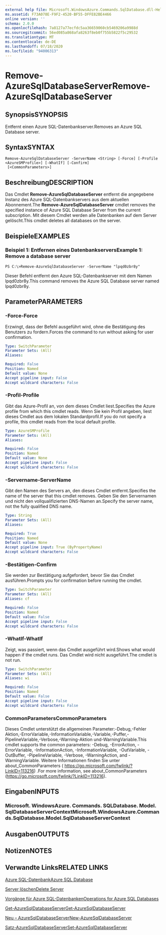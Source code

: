 ```yaml
---
external help file: Microsoft.WindowsAzure.Commands.SqlDatabase.dll-Help.xml
ms.assetid: F73A078E-F9F2-4520-BF55-DFFE82BE4466
online version: ''
schema: 2.0.0
ms.openlocfilehash: 7a8127a77ecfdc5aa36659060cb5469206a9988d
ms.sourcegitcommit: 56ed085a868afa8263f8eb0f755b5822f5c29532
ms.translationtype: MT
ms.contentlocale: de-DE
ms.lasthandoff: 07/18/2020
ms.locfileid: "94006313"
---
```

# <span data-ttu-id="75853-101">Remove-AzureSqlDatabaseServer</span><span class="sxs-lookup"><span data-stu-id="75853-101">Remove-AzureSqlDatabaseServer</span></span>

## <span data-ttu-id="75853-102">Synopsis</span><span class="sxs-lookup"><span data-stu-id="75853-102">SYNOPSIS</span></span>
<span data-ttu-id="75853-103">Entfernt einen Azure SQL-Datenbankserver.</span><span class="sxs-lookup"><span data-stu-id="75853-103">Removes an Azure SQL Database server.</span></span>

## <span data-ttu-id="75853-104">Syntax</span><span class="sxs-lookup"><span data-stu-id="75853-104">SYNTAX</span></span>

```
Remove-AzureSqlDatabaseServer -ServerName <String> [-Force] [-Profile <AzureSMProfile>] [-WhatIf] [-Confirm]
 [<CommonParameters>]
```

## <span data-ttu-id="75853-105">Beschreibung</span><span class="sxs-lookup"><span data-stu-id="75853-105">DESCRIPTION</span></span>
<span data-ttu-id="75853-106">Das Cmdlet **Remove-AzureSqlDatabaseServer** entfernt die angegebene Instanz des Azure SQL-Datenbankservers aus dem aktuellen Abonnement.</span><span class="sxs-lookup"><span data-stu-id="75853-106">The **Remove-AzureSqlDatabaseServer** cmdlet removes the specified instance of Azure SQL Database Server from the current subscription.</span></span>
<span data-ttu-id="75853-107">Mit diesem Cmdlet werden alle Datenbanken auf dem Server gelöscht.</span><span class="sxs-lookup"><span data-stu-id="75853-107">This cmdlet deletes all databases on the server.</span></span>

## <span data-ttu-id="75853-108">Beispiele</span><span class="sxs-lookup"><span data-stu-id="75853-108">EXAMPLES</span></span>

### <span data-ttu-id="75853-109">Beispiel 1: Entfernen eines Datenbankservers</span><span class="sxs-lookup"><span data-stu-id="75853-109">Example 1: Remove a database server</span></span>
```
PS C:\>Remove-AzureSqlDatabaseServer -ServerName "lpqd0zbr8y"
```

<span data-ttu-id="75853-110">Dieser Befehl entfernt den Azure SQL-Datenbankserver mit dem Namen lpqd0zbr8y.</span><span class="sxs-lookup"><span data-stu-id="75853-110">This command removes the Azure SQL Database server named lpqd0zbr8y.</span></span>

## <span data-ttu-id="75853-111">Parameter</span><span class="sxs-lookup"><span data-stu-id="75853-111">PARAMETERS</span></span>

### <span data-ttu-id="75853-112">-Force</span><span class="sxs-lookup"><span data-stu-id="75853-112">-Force</span></span>
<span data-ttu-id="75853-113">Erzwingt, dass der Befehl ausgeführt wird, ohne die Bestätigung des Benutzers zu fordern.</span><span class="sxs-lookup"><span data-stu-id="75853-113">Forces the command to run without asking for user confirmation.</span></span>

```yaml
Type: SwitchParameter
Parameter Sets: (All)
Aliases: 

Required: False
Position: Named
Default value: None
Accept pipeline input: False
Accept wildcard characters: False
```

### <span data-ttu-id="75853-114">-Profil</span><span class="sxs-lookup"><span data-stu-id="75853-114">-Profile</span></span>
<span data-ttu-id="75853-115">Gibt das Azure-Profil an, von dem dieses Cmdlet liest.</span><span class="sxs-lookup"><span data-stu-id="75853-115">Specifies the Azure profile from which this cmdlet reads.</span></span>
<span data-ttu-id="75853-116">Wenn Sie kein Profil angeben, liest dieses Cmdlet aus dem lokalen Standardprofil.</span><span class="sxs-lookup"><span data-stu-id="75853-116">If you do not specify a profile, this cmdlet reads from the local default profile.</span></span>

```yaml
Type: AzureSMProfile
Parameter Sets: (All)
Aliases: 

Required: False
Position: Named
Default value: None
Accept pipeline input: False
Accept wildcard characters: False
```

### <span data-ttu-id="75853-117">-Servername</span><span class="sxs-lookup"><span data-stu-id="75853-117">-ServerName</span></span>
<span data-ttu-id="75853-118">Gibt den Namen des Servers an, den dieses Cmdlet entfernt.</span><span class="sxs-lookup"><span data-stu-id="75853-118">Specifies the name of the server that this cmdlet removes.</span></span>
<span data-ttu-id="75853-119">Geben Sie den Servernamen und nicht den vollqualifizierten DNS-Namen an.</span><span class="sxs-lookup"><span data-stu-id="75853-119">Specify the server name, not the fully qualified DNS name.</span></span>

```yaml
Type: String
Parameter Sets: (All)
Aliases: 

Required: True
Position: Named
Default value: None
Accept pipeline input: True (ByPropertyName)
Accept wildcard characters: False
```

### <span data-ttu-id="75853-120">-Bestätigen</span><span class="sxs-lookup"><span data-stu-id="75853-120">-Confirm</span></span>
<span data-ttu-id="75853-121">Sie werden zur Bestätigung aufgefordert, bevor Sie das Cmdlet ausführen.</span><span class="sxs-lookup"><span data-stu-id="75853-121">Prompts you for confirmation before running the cmdlet.</span></span>

```yaml
Type: SwitchParameter
Parameter Sets: (All)
Aliases: cf

Required: False
Position: Named
Default value: False
Accept pipeline input: False
Accept wildcard characters: False
```

### <span data-ttu-id="75853-122">-WhatIf</span><span class="sxs-lookup"><span data-stu-id="75853-122">-WhatIf</span></span>
<span data-ttu-id="75853-123">Zeigt, was passiert, wenn das Cmdlet ausgeführt wird.</span><span class="sxs-lookup"><span data-stu-id="75853-123">Shows what would happen if the cmdlet runs.</span></span>
<span data-ttu-id="75853-124">Das Cmdlet wird nicht ausgeführt.</span><span class="sxs-lookup"><span data-stu-id="75853-124">The cmdlet is not run.</span></span>

```yaml
Type: SwitchParameter
Parameter Sets: (All)
Aliases: wi

Required: False
Position: Named
Default value: False
Accept pipeline input: False
Accept wildcard characters: False
```

### <span data-ttu-id="75853-125">CommonParameters</span><span class="sxs-lookup"><span data-stu-id="75853-125">CommonParameters</span></span>
<span data-ttu-id="75853-126">Dieses Cmdlet unterstützt die allgemeinen Parameter:-Debug,-Fehler Aktion,-ErrorVariable,-InformationVariable,-Variable,-Puffer,-PipelineVariable,-Verbose,-Warning-Aktion und-WarningVariable.</span><span class="sxs-lookup"><span data-stu-id="75853-126">This cmdlet supports the common parameters: -Debug, -ErrorAction, -ErrorVariable, -InformationAction, -InformationVariable, -OutVariable, -OutBuffer, -PipelineVariable, -Verbose, -WarningAction, and -WarningVariable.</span></span> <span data-ttu-id="75853-127">Weitere Informationen finden Sie unter about_CommonParameters ( https://go.microsoft.com/fwlink/?LinkID=113216) .</span><span class="sxs-lookup"><span data-stu-id="75853-127">For more information, see about_CommonParameters (https://go.microsoft.com/fwlink/?LinkID=113216).</span></span>

## <span data-ttu-id="75853-128">Eingaben</span><span class="sxs-lookup"><span data-stu-id="75853-128">INPUTS</span></span>

### <span data-ttu-id="75853-129">Microsoft. WindowsAzure. Commands. SQLDatabase. Model. SqlDatabaseServerContext</span><span class="sxs-lookup"><span data-stu-id="75853-129">Microsoft.WindowsAzure.Commands.SqlDatabase.Model.SqlDatabaseServerContext</span></span>

## <span data-ttu-id="75853-130">Ausgaben</span><span class="sxs-lookup"><span data-stu-id="75853-130">OUTPUTS</span></span>

## <span data-ttu-id="75853-131">Notizen</span><span class="sxs-lookup"><span data-stu-id="75853-131">NOTES</span></span>

## <span data-ttu-id="75853-132">Verwandte Links</span><span class="sxs-lookup"><span data-stu-id="75853-132">RELATED LINKS</span></span>

[<span data-ttu-id="75853-133">Azure SQL-Datenbank</span><span class="sxs-lookup"><span data-stu-id="75853-133">Azure SQL Database</span></span>](https://azure.microsoft.com/en-us/services/sql-database/)

[<span data-ttu-id="75853-134">Server löschen</span><span class="sxs-lookup"><span data-stu-id="75853-134">Delete Server</span></span>](https://msdn.microsoft.com/en-us/library/azure/dn505695.aspx)

[<span data-ttu-id="75853-135">Vorgänge für Azure SQL-Datenbanken</span><span class="sxs-lookup"><span data-stu-id="75853-135">Operations for Azure SQL Databases</span></span>](https://msdn.microsoft.com/en-us/library/azure/dn505719.aspx)

[<span data-ttu-id="75853-136">Get-AzureSqlDatabaseServer</span><span class="sxs-lookup"><span data-stu-id="75853-136">Get-AzureSqlDatabaseServer</span></span>](./Get-AzureSqlDatabaseServer.md)

[<span data-ttu-id="75853-137">Neu – AzureSqlDatabaseServer</span><span class="sxs-lookup"><span data-stu-id="75853-137">New-AzureSqlDatabaseServer</span></span>](./New-AzureSqlDatabaseServer.md)

[<span data-ttu-id="75853-138">Satz-AzureSqlDatabaseServer</span><span class="sxs-lookup"><span data-stu-id="75853-138">Set-AzureSqlDatabaseServer</span></span>](./Set-AzureSqlDatabaseServer.md)


